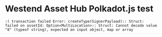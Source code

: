 # Westend Asset Hub Polkadot.js test

```
:( transaction failed Error: createType(SignerPayload):: Struct: failed on assetId: Option<MultiLocation>:: Struct: Cannot decode value "8" (typeof string), expected an input object, map or array
```

